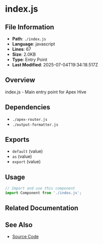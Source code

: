 # index.js

## File Information

- **Path**: `./index.js`
- **Language**: javascript
- **Lines**: 67
- **Size**: 2.0KB
- **Type**: Entry Point
- **Last Modified**: 2025-07-04T19:34:18.517Z

## Overview

index.js - Main entry point for Apex Hive

## Dependencies

- `./apex-router.js`
- `./output-formatter.js`

## Exports

- `default` (value)
- `as` (value)
- `export` (value)

## Usage

```javascript
// Import and use this component
import Component from './index.js';
```

## Related Documentation


## See Also

- [Source Code](./index.js)
